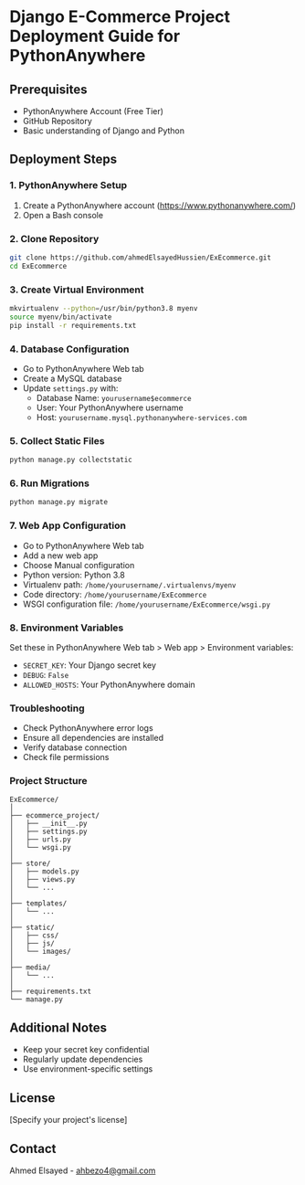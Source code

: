 # Django E-Commerce Project Deployment Guide for PythonAnywhere

## Prerequisites
- PythonAnywhere Account (Free Tier)
- GitHub Repository
- Basic understanding of Django and Python

## Deployment Steps

### 1. PythonAnywhere Setup
1. Create a PythonAnywhere account (https://www.pythonanywhere.com/)
2. Open a Bash console

### 2. Clone Repository
```bash
git clone https://github.com/ahmedElsayedHussien/ExEcommerce.git
cd ExEcommerce
```

### 3. Create Virtual Environment
```bash
mkvirtualenv --python=/usr/bin/python3.8 myenv
source myenv/bin/activate
pip install -r requirements.txt
```

### 4. Database Configuration
- Go to PythonAnywhere Web tab
- Create a MySQL database
- Update `settings.py` with:
  - Database Name: `yourusername$ecommerce`
  - User: Your PythonAnywhere username
  - Host: `yourusername.mysql.pythonanywhere-services.com`

### 5. Collect Static Files
```bash
python manage.py collectstatic
```

### 6. Run Migrations
```bash
python manage.py migrate
```

### 7. Web App Configuration
- Go to PythonAnywhere Web tab
- Add a new web app
- Choose Manual configuration
- Python version: Python 3.8
- Virtualenv path: `/home/yourusername/.virtualenvs/myenv`
- Code directory: `/home/yourusername/ExEcommerce`
- WSGI configuration file: `/home/yourusername/ExEcommerce/wsgi.py`

### 8. Environment Variables
Set these in PythonAnywhere Web tab > Web app > Environment variables:
- `SECRET_KEY`: Your Django secret key
- `DEBUG`: `False`
- `ALLOWED_HOSTS`: Your PythonAnywhere domain

### Troubleshooting
- Check PythonAnywhere error logs
- Ensure all dependencies are installed
- Verify database connection
- Check file permissions

### Project Structure
```
ExEcommerce/
│
├── ecommerce_project/
│   ├── __init__.py
│   ├── settings.py
│   ├── urls.py
│   └── wsgi.py
│
├── store/
│   ├── models.py
│   ├── views.py
│   └── ...
│
├── templates/
│   └── ...
│
├── static/
│   ├── css/
│   ├── js/
│   └── images/
│
├── media/
│   └── ...
│
├── requirements.txt
└── manage.py
```

## Additional Notes
- Keep your secret key confidential
- Regularly update dependencies
- Use environment-specific settings

## License
[Specify your project's license]

## Contact
Ahmed Elsayed - ahbezo4@gmail.com
